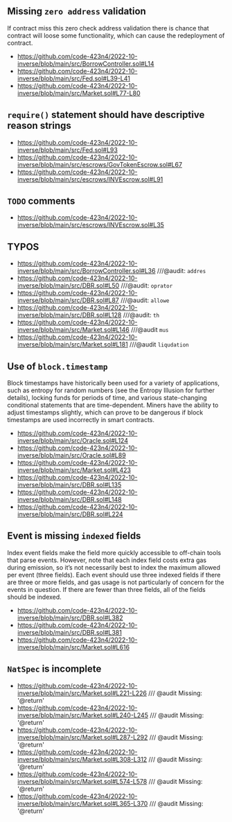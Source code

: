 ## Missing `zero address` validation

If contract miss this zero check address validation there is chance that contract will loose some functionality, which can cause the redeployment of contract.

* https://github.com/code-423n4/2022-10-inverse/blob/main/src/BorrowController.sol#L14
* https://github.com/code-423n4/2022-10-inverse/blob/main/src/Fed.sol#L39-L41
* https://github.com/code-423n4/2022-10-inverse/blob/main/src/Market.sol#L77-L80

## `require()` statement should have descriptive reason strings

* https://github.com/code-423n4/2022-10-inverse/blob/main/src/Fed.sol#L93
* https://github.com/code-423n4/2022-10-inverse/blob/main/src/escrows/GovTokenEscrow.sol#L67
* https://github.com/code-423n4/2022-10-inverse/blob/main/src/escrows/INVEscrow.sol#L91

## `TODO` comments

* https://github.com/code-423n4/2022-10-inverse/blob/main/src/escrows/INVEscrow.sol#L35

## TYPOS

* https://github.com/code-423n4/2022-10-inverse/blob/main/src/BorrowController.sol#L36 ///@audit: `addres`
* https://github.com/code-423n4/2022-10-inverse/blob/main/src/DBR.sol#L50  ///@audit: `oprator`
* https://github.com/code-423n4/2022-10-inverse/blob/main/src/DBR.sol#L87  ///@audit: `allowe`
* https://github.com/code-423n4/2022-10-inverse/blob/main/src/DBR.sol#L128  ///@audit: `th`
* https://github.com/code-423n4/2022-10-inverse/blob/main/src/Market.sol#L146  ///@audit `mus`
* https://github.com/code-423n4/2022-10-inverse/blob/main/src/Market.sol#L181  ///@audit `liqudation`

## Use of `block.timestamp` 
Block timestamps have historically been used for a variety of applications, such as entropy for random numbers (see the Entropy Illusion for further details), locking funds for periods of time, and various state-changing conditional statements that are time-dependent. Miners have the ability to adjust timestamps slightly, which can prove to be dangerous if block timestamps are used incorrectly in smart contracts.

* https://github.com/code-423n4/2022-10-inverse/blob/main/src/Oracle.sol#L124
* https://github.com/code-423n4/2022-10-inverse/blob/main/src/Oracle.sol#L89
* https://github.com/code-423n4/2022-10-inverse/blob/main/src/Market.sol#L423
* https://github.com/code-423n4/2022-10-inverse/blob/main/src/DBR.sol#L135
* https://github.com/code-423n4/2022-10-inverse/blob/main/src/DBR.sol#L148
* https://github.com/code-423n4/2022-10-inverse/blob/main/src/DBR.sol#L224

## Event is missing `indexed` fields

Index event fields make the field more quickly accessible to off-chain tools that parse events. However, note that each index field costs extra gas during emission, so it’s not necessarily best to index the maximum allowed per event (three fields). Each event should use three indexed fields if there are three or more fields, and gas usage is not particularly of concern for the events in question. If there are fewer than three fields, all of the fields should be indexed.

* https://github.com/code-423n4/2022-10-inverse/blob/main/src/DBR.sol#L382
* https://github.com/code-423n4/2022-10-inverse/blob/main/src/DBR.sol#L381
* https://github.com/code-423n4/2022-10-inverse/blob/main/src/Market.sol#L616

## `NatSpec` is incomplete

* https://github.com/code-423n4/2022-10-inverse/blob/main/src/Market.sol#L221-L226    /// @audit Missing: '@return'
* https://github.com/code-423n4/2022-10-inverse/blob/main/src/Market.sol#L240-L245    /// @audit Missing: '@return'
* https://github.com/code-423n4/2022-10-inverse/blob/main/src/Market.sol#L287-L292    /// @audit Missing: '@return'
* https://github.com/code-423n4/2022-10-inverse/blob/main/src/Market.sol#L308-L312    /// @audit Missing: '@return'
* https://github.com/code-423n4/2022-10-inverse/blob/main/src/Market.sol#L574-L578    /// @audit Missing: '@return'
* https://github.com/code-423n4/2022-10-inverse/blob/main/src/Market.sol#L365-L370    /// @audit Missing: '@return'
